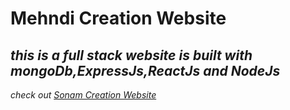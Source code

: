 # Mehndi Creation Website
_this is a full stack website is built with mongoDb,ExpressJs,ReactJs and NodeJs_
---
_check out [Sonam Creation Website](https://sonamcreation.vercel.app/)_
